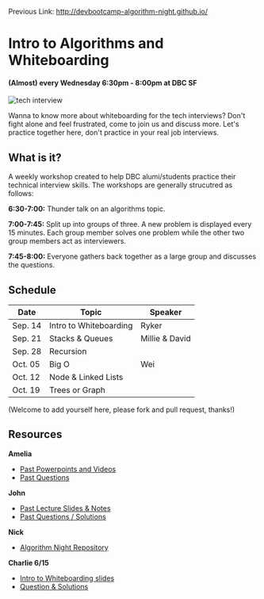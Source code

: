 Previous Link: http://devbootcamp-algorithm-night.github.io/

# Intro to Algorithms and Whiteboarding
#### (Almost) every Wednesday 6:30pm - 8:00pm at DBC SF
![tech interview](whiteboarding.jpg "whiteboarding scenario")

Wanna to know more about whiteboarding for the tech interviews? Don't fight alone and feel frustrated, come to join us and discuss more. Let's practice together here, don't practice in your real job interviews.

## What is it?

A weekly workshop created to help DBC alumi/students practice their technical interview skills. The workshops are generally strucutred as follows:

**6:30-7:00:** Thunder talk on an algorithms topic.

**7:00-7:45:** Split up into groups of three. A new problem is displayed every 15 minutes. Each group member solves one problem while the other two group members act as interviewers.

**7:45-8:00:** Everyone gathers back together as a large group and discusses the questions.

## Schedule

Date | Topic | Speaker
 --- | --- | ---
Sep. 14 | Intro to Whiteboarding | Ryker
Sep. 21 | Stacks & Queues | Millie & David
Sep. 28 | Recursion |
Oct. 05 | Big O | Wei
Oct. 12 | Node & Linked Lists |
Oct. 19 | Trees or Graph|

(Welcome to add yourself here, please fork and pull request, thanks!)

## Resources

**Amelia**
- [Past Powerpoints and Videos](https://github.com/adowns01/Intro-to-Whiteboarding-DBC/blob/master/powerpoint_links.md)
- [Past Questions](https://github.com/adowns01/Intro-to-Whiteboarding-DBC/blob/master/questions.md)

**John**
- [Past Lecture Slides & Notes](http://devbootcamp-algorithm-night.github.io/lectures.html)
- [Past Questions / Solutions](http://devbootcamp-algorithm-night.github.io/questions.html)

**Nick**
- [Algorithm Night Repository](https://github.com/psiclops/algorithm-night-slides)

**Charlie 6/15**
- [Intro to Whiteboarding slides](https://docs.google.com/presentation/d/17IqDn7PjCrfhmFTXGSySXvFCJCIjM-VvPmpfFk6CTz8/edit#slide=id.gc6f9e470d_0_0)
- [Question & Solutions](https://github.com/bopes/dbc-algorithm-night/blob/master/6-15_intro_solutions.rb)
